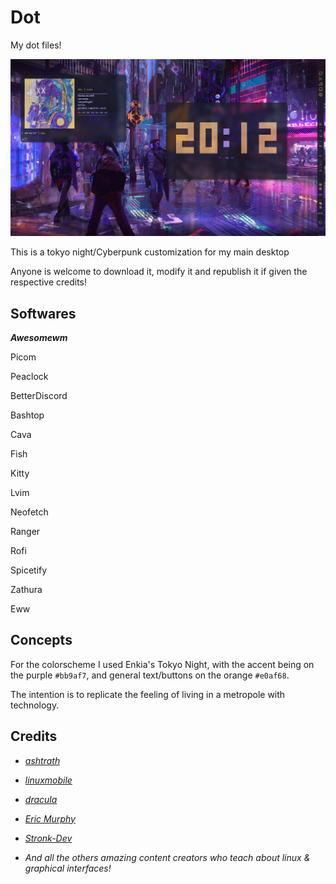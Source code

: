 # Dot
My dot files!

![Alt text](showcaseImages/AwesomeRiceFront.png?raw=true "Title")

This is a tokyo night/Cyberpunk customization for my main desktop

Anyone is welcome to download it, modify it and republish it if given the respective credits!

## Softwares

_**Awesomewm**_

Picom 

Peaclock

BetterDiscord

Bashtop

Cava

Fish

Kitty

Lvim

Neofetch

Ranger

Rofi

Spicetify

Zathura

Eww

## Concepts

For the colorscheme I used Enkia's Tokyo Night, with the accent being on the purple `#bb9af7`, and general text/buttons on the orange `#e0af68`.

The intention is to replicate the feeling of living in a metropole with technology.

## Credits

- *[ashtrath](https://github.com/Dyzean/Tokyo-Night)*

- *[linuxmobile](https://github.com/linuxmobile)*

- *[dracula](https://draculatheme.com)*

- *[Eric Murphy](https://www.youtube.com/@EricMurphyxyz)*
- *[Stronk-Dev](https://github.com/stronk-dev)*

- *And all the others amazing content creators who teach about linux & graphical interfaces!*
